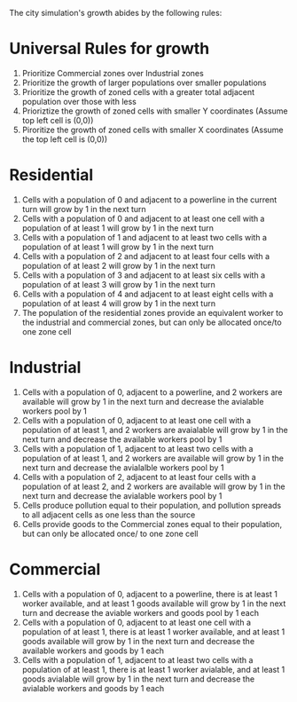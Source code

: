 The city simulation's growth abides by the following rules:

# Universal Rules for growth
1. Prioritize Commercial zones over Industrial zones
2. Prioritize the growth of larger populations over smaller populations
3. Prioritize the growth of zoned cells with a greater total adjacent population over those with less
4. Prioriztize the growth of zoned cells with smaller Y coordinates (Assume top left cell is (0,0))
5. Piroritize the growth of zoned cells with smaller X coordinates (Assume the top left cell is (0,0))

# Residential
1. Cells with a population of 0 and adjacent to a powerline in the current turn will grow by 1 in the next turn
2. Cells with a population of 0 and adjacent to at least one cell with a population of at least 1 will grow by 1 in the next turn
3. Cells with a population of 1 and adjacent to at least two cells with a population of at least 1 will grow by 1 in the next turn
4. Cells with a population of 2 and adjacent to at least four cells with a population of at least 2 will grow by 1 in the next turn
5. Cells with a population of 3 and adjacent to at least six cells with a population of at least 3 will grow by 1 in the next turn
6. Cells with a population of 4 and adjacent to at least eight cells with a population of at least 4 will grow by 1 in the next turn
7. The population of the residential zones provide an equivalent worker to the industrial and commercial zones, but can only be allocated once/to one zone cell

# Industrial
1. Cells with a population of 0, adjacent to a powerline, and 2 workers are available will grow by 1 in the next turn and decrease the avialable workers pool by 1
2. Cells with a population of 0, adjacent to at least one cell with a population of at least 1, and 2 workers are avaialable will grow by 1 in the next turn and decrease the available workers pool by 1
3. Cells with a population of 1, adjacent to at least two cells with a population of at least 1, and 2 workers are available will grow by 1 in the next turn and decrease the avialalble workers pool by 1
4. Cells with a population of 2, adjacent to at least four cells with a population of at least 2, and 2 workers are available will grow by 1 in the next turn and decrease the avialable workers pool by 1
5. Cells produce pollution equal to their population, and pollution spreads to all adjacent cells as one less than the source
6. Cells provide goods to the Commercial zones equal to their population, but can only be allocated once/ to one zone cell

# Commercial
1. Cells with a population of 0, adjacent to a powerline, there is at least 1 worker available, and at least 1 goods available will grow by 1 in the next turn and decrease the aviable workers and goods pool by 1 each
2. Cells with a population of 0, adjacent to at least one cell with a population of at least 1, there is at least 1 worker available, and at least 1 goods available will grow by 1 in the next turn and decrease the available workers and goods by 1 each
3. Cells with a population of 1, adjacent to at least two cells with a population of at least 1, there is at least 1 worker avialable, and at least 1 goods avialable will grow by 1 in the next turn and decrease the avialable workers and goods by 1 each
